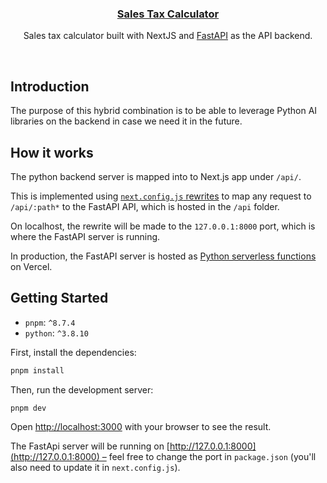 <p align="center">
  <a href="#introduction">
    <h3 align="center">Sales Tax Calculator</h3>
  </a>
</p>

<p align="center">Sales tax calculator built with NextJS and <a href="https://fastapi.tiangolo.com/">FastAPI</a> as the API backend.</p>

<br/>

## Introduction

The purpose of this hybrid combination is to be able to leverage Python AI libraries on the backend in case we need it in the future.

## How it works

The python backend server is mapped into to Next.js app under `/api/`.

This is implemented using [`next.config.js` rewrites](https://github.com/digitros/nextjs-fastapi/blob/main/next.config.js) to map any request to `/api/:path*` to the FastAPI API, which is hosted in the `/api` folder.

On localhost, the rewrite will be made to the `127.0.0.1:8000` port, which is where the FastAPI server is running.

In production, the FastAPI server is hosted as [Python serverless functions](https://vercel.com/docs/concepts/functions/serverless-functions/runtimes/python) on Vercel.

<!-- ## Demo

https://nextjs-fastapi-starter.vercel.app/ -->

<!-- ## Deploy Your Own

You can clone & deploy it to Vercel with one click: -->

<!-- [![Deploy with Vercel](https://vercel.com/button)](https://vercel.com/new/clone?repository-url=https%3A%2F%2Fgithub.com%2Fdigitros%2Fnextjs-fastapi%2Ftree%2Fmain) -->

<!-- ## Developing Locally

You can clone & create this repo with the following command

```bash
npx create-next-app nextjs-fastapi --example "https://github.com/digitros/nextjs-fastapi"
``` -->

## Getting Started

- `pnpm`: `^8.7.4`
- `python`: `^3.8.10`

First, install the dependencies:

```bash
pnpm install
```

Then, run the development server:

```bash
pnpm dev
```

Open [http://localhost:3000](http://localhost:3000) with your browser to see the result.

The FastApi server will be running on [http://127.0.0.1:8000](http://127.0.0.1:8000) – feel free to change the port in `package.json` (you'll also need to update it in `next.config.js`).
